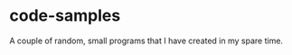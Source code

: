 code-samples
============

A couple of random, small programs that I have created in my spare time.
